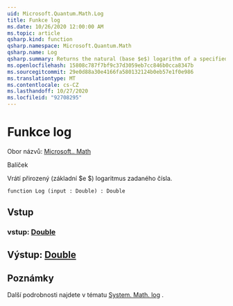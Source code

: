 ```yaml
---
uid: Microsoft.Quantum.Math.Log
title: Funkce log
ms.date: 10/26/2020 12:00:00 AM
ms.topic: article
qsharp.kind: function
qsharp.namespace: Microsoft.Quantum.Math
qsharp.name: Log
qsharp.summary: Returns the natural (base $e$) logarithm of a specified number.
ms.openlocfilehash: 15808c787f7bf9c37d3059eb7cc846b0cca8347b
ms.sourcegitcommit: 29e0d88a30e4166fa580132124b0eb57e1f0e986
ms.translationtype: MT
ms.contentlocale: cs-CZ
ms.lasthandoff: 10/27/2020
ms.locfileid: "92708295"
---
```

# <a name="log-function"></a>Funkce log

Obor názvů: [Microsoft.. Math](xref:Microsoft.Quantum.Math)

Balíček [](https://nuget.org/packages/)


Vrátí přirozený (základní $e $) logaritmus zadaného čísla.

```qsharp
function Log (input : Double) : Double
```


## <a name="input"></a>Vstup

### <a name="input--double"></a>vstup: [Double](xref:microsoft.quantum.lang-ref.double)





## <a name="output--double"></a>Výstup: [Double](xref:microsoft.quantum.lang-ref.double)



## <a name="remarks"></a>Poznámky

Další podrobnosti najdete v tématu [System. Math. log](https://docs.microsoft.com/dotnet/api/system.math.log) .